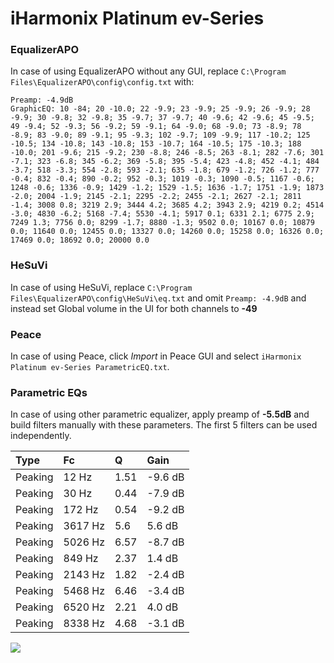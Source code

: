 # iHarmonix Platinum ev-Series

### EqualizerAPO
In case of using EqualizerAPO without any GUI, replace `C:\Program Files\EqualizerAPO\config\config.txt`
with:
```
Preamp: -4.9dB
GraphicEQ: 10 -84; 20 -10.0; 22 -9.9; 23 -9.9; 25 -9.9; 26 -9.9; 28 -9.9; 30 -9.8; 32 -9.8; 35 -9.7; 37 -9.7; 40 -9.6; 42 -9.6; 45 -9.5; 49 -9.4; 52 -9.3; 56 -9.2; 59 -9.1; 64 -9.0; 68 -9.0; 73 -8.9; 78 -8.9; 83 -9.0; 89 -9.1; 95 -9.3; 102 -9.7; 109 -9.9; 117 -10.2; 125 -10.5; 134 -10.8; 143 -10.8; 153 -10.7; 164 -10.5; 175 -10.3; 188 -10.0; 201 -9.6; 215 -9.2; 230 -8.8; 246 -8.5; 263 -8.1; 282 -7.6; 301 -7.1; 323 -6.8; 345 -6.2; 369 -5.8; 395 -5.4; 423 -4.8; 452 -4.1; 484 -3.7; 518 -3.3; 554 -2.8; 593 -2.1; 635 -1.8; 679 -1.2; 726 -1.2; 777 -0.4; 832 -0.4; 890 -0.2; 952 -0.3; 1019 -0.3; 1090 -0.5; 1167 -0.6; 1248 -0.6; 1336 -0.9; 1429 -1.2; 1529 -1.5; 1636 -1.7; 1751 -1.9; 1873 -2.0; 2004 -1.9; 2145 -2.1; 2295 -2.2; 2455 -2.1; 2627 -2.1; 2811 -1.4; 3008 0.8; 3219 2.9; 3444 4.2; 3685 4.2; 3943 2.9; 4219 0.2; 4514 -3.0; 4830 -6.2; 5168 -7.4; 5530 -4.1; 5917 0.1; 6331 2.1; 6775 2.9; 7249 1.3; 7756 0.0; 8299 -1.7; 8880 -1.3; 9502 0.0; 10167 0.0; 10879 0.0; 11640 0.0; 12455 0.0; 13327 0.0; 14260 0.0; 15258 0.0; 16326 0.0; 17469 0.0; 18692 0.0; 20000 0.0
```

### HeSuVi
In case of using HeSuVi, replace `C:\Program Files\EqualizerAPO\config\HeSuVi\eq.txt` and omit `Preamp:
-4.9dB` and instead set Global volume in the UI for both channels to **-49**

### Peace
In case of using Peace, click *Import* in Peace GUI and select `iHarmonix Platinum ev-Series ParametricEQ.txt`.

### Parametric EQs
In case of using other parametric equalizer, apply preamp of **-5.5dB** and build filters manually with
these parameters. The first 5 filters can be used independently.

| Type    | Fc      |    Q | Gain    |
|:--------|:--------|:-----|:--------|
| Peaking | 12 Hz   | 1.51 | -9.6 dB |
| Peaking | 30 Hz   | 0.44 | -7.9 dB |
| Peaking | 172 Hz  | 0.54 | -9.2 dB |
| Peaking | 3617 Hz | 5.6  | 5.6 dB  |
| Peaking | 5026 Hz | 6.57 | -8.7 dB |
| Peaking | 849 Hz  | 2.37 | 1.4 dB  |
| Peaking | 2143 Hz | 1.82 | -2.4 dB |
| Peaking | 5468 Hz | 6.46 | -3.4 dB |
| Peaking | 6520 Hz | 2.21 | 4.0 dB  |
| Peaking | 8338 Hz | 4.68 | -3.1 dB |

![](https://raw.githubusercontent.com/jaakkopasanen/AutoEq/master/results/innerfidelity/sbaf-serious/iHarmonix%20Platinum%20ev-Series/iHarmonix%20Platinum%20ev-Series.png)